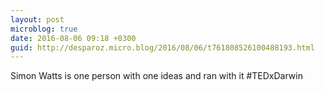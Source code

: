 ```yaml
---
layout: post
microblog: true
date: 2016-08-06 09:18 +0300
guid: http://desparoz.micro.blog/2016/08/06/t761808526100488193.html
---
```

Simon Watts is one person with one ideas and ran with it #TEDxDarwin
